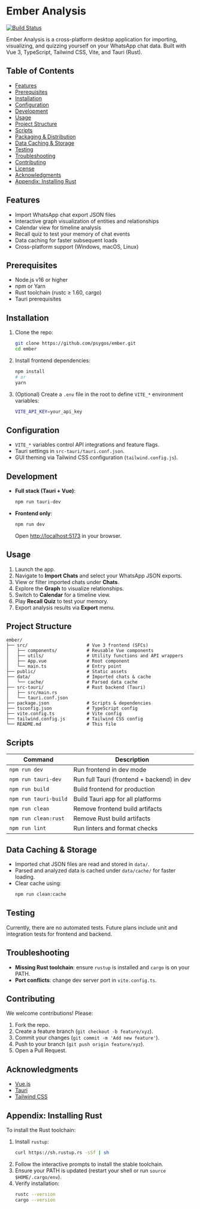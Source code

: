 # Ember Analysis

[![Build Status](https://img.shields.io/badge/build-passing-brightgreen)]()

Ember Analysis is a cross-platform desktop application for importing, visualizing, and quizzing yourself on your WhatsApp chat data. Built with Vue 3, TypeScript, Tailwind CSS, Vite, and Tauri (Rust).

## Table of Contents

- [Features](#features)
- [Prerequisites](#prerequisites)
- [Installation](#installation)
- [Configuration](#configuration)
- [Development](#development)
- [Usage](#usage)
- [Project Structure](#project-structure)
- [Scripts](#scripts)
- [Packaging & Distribution](#packaging--distribution)
- [Data Caching & Storage](#data-caching--storage)
- [Testing](#testing)
- [Troubleshooting](#troubleshooting)
- [Contributing](#contributing)
- [License](#license)
- [Acknowledgments](#acknowledgments)
- [Appendix: Installing Rust](#appendix-installing-rust)

## Features

- Import WhatsApp chat export JSON files
- Interactive graph visualization of entities and relationships
- Calendar view for timeline analysis
- Recall quiz to test your memory of chat events
- Data caching for faster subsequent loads
- Cross-platform support (Windows, macOS, Linux)

## Prerequisites

- Node.js v16 or higher
- npm or Yarn
- Rust toolchain (rustc ≥ 1.60, cargo)
- Tauri prerequisites 

## Installation

1. Clone the repo:
   ```bash
   git clone https://github.com/psygos/ember.git
   cd ember
   ```
2. Install frontend dependencies:
   ```bash
   npm install
   # or
   yarn
   ```
3. (Optional) Create a `.env` file in the root to define `VITE_*` environment variables:
   ```bash
   VITE_API_KEY=your_api_key
   ```

## Configuration

- `VITE_*` variables control API integrations and feature flags.
- Tauri settings in `src-tauri/tauri.conf.json`.
- GUI theming via Tailwind CSS configuration (`tailwind.config.js`).

## Development

- **Full stack (Tauri + Vue)**:
  ```bash
  npm run tauri-dev
  ```
- **Frontend only**:
  ```bash
  npm run dev
  ```
  Open [http://localhost:5173](http://localhost:5173/) in your browser.

## Usage

1. Launch the app.
2. Navigate to **Import Chats** and select your WhatsApp JSON exports.
3. View or filter imported chats under **Chats**.
4. Explore the **Graph** to visualize relationships.
5. Switch to **Calendar** for a timeline view.
6. Play **Recall Quiz** to test your memory.
7. Export analysis results via **Export** menu.

## Project Structure

```
ember/
├── src/                      # Vue 3 frontend (SFCs)
│   ├── components/           # Reusable Vue components
│   ├── utils/                # Utility functions and API wrappers
│   ├── App.vue               # Root component
│   └── main.ts               # Entry point
├── public/                   # Static assets
├── data/                     # Imported chats & cache
│   └── cache/                # Parsed data cache
├── src-tauri/                # Rust backend (Tauri)
│   ├── src/main.rs
│   └── tauri.conf.json
├── package.json              # Scripts & dependencies
├── tsconfig.json             # TypeScript config
├── vite.config.ts            # Vite config
├── tailwind.config.js        # Tailwind CSS config
└── README.md                 # This file
```

## Scripts

| Command               | Description                                |
|-----------------------|--------------------------------------------|
| `npm run dev`         | Run frontend in dev mode                   |
| `npm run tauri-dev`   | Run full Tauri (frontend + backend) in dev |
| `npm run build`       | Build frontend for production              |
| `npm run tauri-build` | Build Tauri app for all platforms          |
| `npm run clean`       | Remove frontend build artifacts            |
| `npm run clean:rust`  | Remove Rust build artifacts                |
| `npm run lint`        | Run linters and format checks              |


## Data Caching & Storage

- Imported chat JSON files are read and stored in `data/`.
- Parsed and analyzed data is cached under `data/cache/` for faster loading.
- Clear cache using:
  ```bash
  npm run clean:cache
  ```

## Testing

Currently, there are no automated tests. Future plans include unit and integration tests for frontend and backend.

## Troubleshooting

- **Missing Rust toolchain**: ensure `rustup` is installed and `cargo` is on your PATH.
- **Port conflicts**: change dev server port in `vite.config.ts`.

## Contributing

We welcome contributions! Please:

1. Fork the repo.
2. Create a feature branch (`git checkout -b feature/xyz`).
3. Commit your changes (`git commit -m 'Add new feature'`).
4. Push to your branch (`git push origin feature/xyz`).
5. Open a Pull Request.


## Acknowledgments

- [Vue.js](https://vuejs.org/)
- [Tauri](https://tauri.studio/)
- [Tailwind CSS](https://tailwindcss.com/)

## Appendix: Installing Rust

To install the Rust toolchain:

1. Install `rustup`:
   ```bash
   curl https://sh.rustup.rs -sSf | sh
   ```
2. Follow the interactive prompts to install the stable toolchain.
3. Ensure your PATH is updated (restart your shell or run `source $HOME/.cargo/env`).
4. Verify installation:
   ```bash
   rustc --version
   cargo --version
   ```
